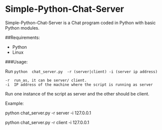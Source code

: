 Simple-Python-Chat-Server
=========================

Simple-Python-Chat-Server is a Chat program coded in Python with basic Python modules.

##Requirements:
- Python
- Linux

###Usage:

Run `python  chat_server.py  -r (server|client) -i (server ip address)`

    -r  run_as, it can be server/ client.
    -i  IP address of the machine where the script is running as server


Run one instance of the script as server and the other should be client. 

Example: 

python chat_server.py -r server -i 127.0.0.1

python chat_server.py -r client -i 127.0.0.1 


